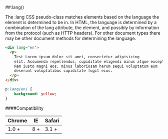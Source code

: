 ##:lang()

The :lang CSS pseudo-class matches elements based on the language the element is determined to be in. In HTML, the language is determined by a combination of the lang attribute, the <meta> element, and possibly by information from the protocol (such as HTTP headers). For other document types there may be other document methods for determining the language.


```html
<div lang="en">
  <p>
    Test Lorem ipsum dolor sit amet, consectetur adipisicing 
    elit. Assumenda repellendus, cupiditate eligendi minus atque excepturi. 
    Rem iusto magni eos, minus laboriosam harum sequi voluptatum eum 
    deserunt voluptatibus cupiditate fugit eius.
  </p>
</div>
```

```css
p:lang(en) { 
    background: yellow;
}
```



####Compatibility

| Chrome  | IE   | Safari |
| ------- |------| ------ |
| 1.0 +   | 8 +  | 3.1 +  |
